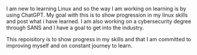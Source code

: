 

I am new to learning Linux and so the way I am working on learning is by using ChatGPT.
My goal with this is to show progression in my linux skills and post what i have learned.
I am also working on a cybersecurity degree through SANS and I have a goal to get into the industry.

This repoisitory is to show progress in my skills and that I am committed to improving myself and on constant journey to learn.
